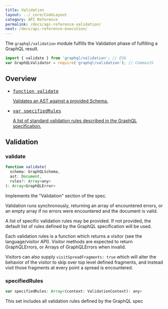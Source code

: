 ```yaml
---
title: Validation
layout: ../_core/CodeLayout
category: API Reference
permalink: /docs/api-reference-validation/
next: /docs/api-reference-execution/
---
```


The `graphql/validation` module fulfills the Validation phase of fulfilling a
GraphQL result.

```js
import { validate } from 'graphql/validation'; // ES6
var GraphQLValidator = require('graphql/validation'); // CommonJS
```

## Overview

<ul class="apiIndex">
  <li>
    <a href="#validate">
      <pre>function validate</pre>
      Validates an AST against a provided Schema.
    </a>
  </li>
  <li>
    <a href="#specifiedrules">
      <pre>var specifiedRules</pre>
      A list of standard validation rules described in the GraphQL specification.
    </a>
  </li>
</ul>

## Validation

### validate

```js
function validate(
  schema: GraphQLSchema,
  ast: Document,
  rules?: Array<any>
): Array<GraphQLError>
```

Implements the "Validation" section of the spec.

Validation runs synchronously, returning an array of encountered errors, or
an empty array if no errors were encountered and the document is valid.

A list of specific validation rules may be provided. If not provided, the
default list of rules defined by the GraphQL specification will be used.

Each validation rules is a function which returns a visitor
(see the language/visitor API). Visitor methods are expected to return
GraphQLErrors, or Arrays of GraphQLErrors when invalid.

Visitors can also supply `visitSpreadFragments: true` which will alter the
behavior of the visitor to skip over top level defined fragments, and instead
visit those fragments at every point a spread is encountered.

### specifiedRules

```js
var specifiedRules: Array<(context: ValidationContext): any>
```

This set includes all validation rules defined by the GraphQL spec
